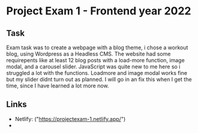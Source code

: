 # Project Exam 1 - Frontend year 2022 

## Task
Exam task was to create a webpage with a blog theme, i chose a workout blog, using Wordpress as a Headless CMS. The website had some requirepents like at least 12 blog posts with a load-more function, image modal, and a carousel slider. 
JavaScript was quite new to me here so i struggled a lot with the functions. Loadmore and image modal works fine but my slider didnt turn out as planned. I will go in an fix this when I get the time, since I have learned a lot more now.

## Links
- Netlify: ("https://projectexam-1.netlify.app/")
- 

